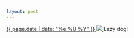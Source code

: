 ```yaml
---
layout: post
---
```


<p>
  <a href="/341">
    <time>{{ page.date | date: "%e %B %Y" }}</time>
    <img src="https://s3.amazonaws.com/life.aaronjgreenberg.com/341.jpg">
  </a>
  Lazy dog!
</p>
